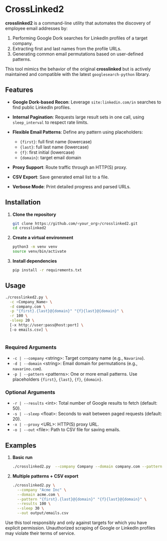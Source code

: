 # CrossLinked2

**crosslinked2** is a command-line utility that automates the discovery of employee email addresses by:

1. Performing Google Dork searches for LinkedIn profiles of a target company.
2. Extracting first and last names from the profile URLs.
3. Generating common email permutations based on user-defined patterns.

This tool mimics the behavior of the original **crosslinked** but is actively maintained and compatible with the latest `googlesearch-python` library.


## Features

* **Google Dork-based Recon**: Leverage `site:linkedin.com/in` searches to find public LinkedIn profiles.
* **Internal Pagination**: Requests large result sets in one call, using `sleep_interval` to respect rate limits.
* **Flexible Email Patterns**: Define any pattern using placeholders:

  * `{first}`: full first name (lowercase)
  * `{last}`: full last name (lowercase)
  * `{f}`: first initial (lowercase)
  * `{domain}`: target email domain
* **Proxy Support**: Route traffic through an HTTP(S) proxy.
* **CSV Export**: Save generated email list to a file.
* **Verbose Mode**: Print detailed progress and parsed URLs.


## Installation

1. **Clone the repository**

   ```bash
   git clone https://github.com/<your_org>/crosslinked2.git
   cd crosslinked2
   ```

2. **Create a virtual environment**

   ```bash
   python3 -m venv venv
   source venv/bin/activate
   ```

3. **Install dependencies**

   ```bash
   pip install -r requirements.txt
   ```


## Usage

```bash
./crosslinked2.py \
  -c <Company_Name> \
  -d company.com \
  -p "{first}.{last}@{domain}" "{f}{last}@{domain}" \
  -r 100 \
  -sleep 20 \
  [-x http://user:pass@host:port] \
  [-o emails.csv] \
  
```

### Required Arguments

* `-c | --company` \<string>: Target company name (e.g., `Navarino`).
* `-d | --domain` \<string>: Email domain for permutations (e.g., `navarino.com`).
* `-p | --pattern` \<patterns>: One or more email patterns. Use placeholders `{first}`, `{last}`, `{f}`, `{domain}`.

### Optional Arguments

* `-r | --results` \<int>: Total number of Google results to fetch (default: 50).
* `-s | --sleep` \<float>: Seconds to wait between paged requests (default: 20).
* `-x | --proxy` \<URL>: HTTP(S) proxy URL.
* `-o | --out` \<file>: Path to CSV file for saving emails.


## Examples

1. **Basic run**

   ```bash
   ./crosslinked2.py  --company Company --domain company.com --pattern {f}{last}@{domain} -o test.csv -r 100 -s 30
   ```

2. **Multiple patterns + CSV export**

   ```bash
   ./crosslinked2.py \
     --company "Acme Inc" \
     --domain acme.com \
     --pattern "{first}.{last}@{domain}" "{f}{last}@{domain}" \
     --results 100 \
     --sleep 30 \
     --out output/emails.csv
   ```



Use this tool responsibly and only against targets for which you have explicit permission. Unauthorized scraping of Google or LinkedIn profiles may violate their terms of service.
